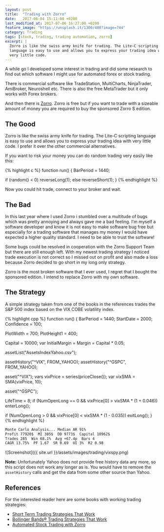 ```yaml
---
layout: post
title:  "Trading with Zorro"
date:   2017-06-04 15:11:00 +0200
last_modified_at: 2017-07-06 16:27:00 +0200
feature_image: "https://unsplash.it/1300/400?image=744"
category: Trading
tags: [stock, trading, trading automation, zorro]
excerpt: |
  Zorro is like the swiss army knife for trading. The Lite-C scripting 
  language is easy to use and allows you to express your trading idea with 
  very little code.
---
```

A while go I developed some interest in trading and did some research to find
out which software I might use for automated forex or stock trading.

There is commercial software like TradeStation, MultiCharts, NinjaTrader,
AmiBroker, Neuroshell etc. There is also the free MetaTrader but it only works
with Forex brokers.

And then there is [Zorro](http://zorro-trader.com/). Zorro is free but if you
want to trade with a sizeable amount of money you are required to buy the
sponsored Zorro S edition.

## The Good

Zorro is like the swiss army knife for trading. The Lite-C scripting language is
easy to use and allows you to express your trading idea with very little code.
I prefer it over the other commercial alternatives.

If you want to risk your money you can do random trading very easily like this:

{% highlight c %}
function run()
{
  BarPeriod = 1440;

  if (random() < 0)
    reverseLong(1);
  else
    reverseShort(1);
}
{% endhighlight %}

Now you could hit trade, connect to your broker and wait.

## The Bad

In this last year where I used Zorro i stumbled over a multitude of bugs which
was pretty annoying and always gave me a bad feeling. I'm myself a software
developer and know it is not easy to make software bug free but especially for a
trading software that manages my money I would have expected a higher quality
standard. I need to be able to trust the software!

Some bugs could be resolved in cooperation with the Zorro Support Team but 
there are still enough left. With my newest trading strategy I noticed trade
execution is not correct so I missed out on profit and also made a loss because 
Zorro decided to go short in my long only strategy. 

Zorro is the most broken software that I ever used, I regret that I bought the 
sponsored edition. I intend to replace Zorro with my own software.

## The Strategy

A simple strategy taken from one of the books in the references trades the S&P
500 index based on the VIX COBE volatility index.

{% highlight cpp %}
function run()
{
  BarPeriod = 1440;
  StartDate = 2000;
  Confidence = 100;

  PlotWidth = 700;
  PlotHeight1 = 400;

  Capital = 10000;
  var InitialMargin = Margin = Capital * 0.05;

  assetList("AssetsIndexYahoo.csv");

  assetHistory("^VIX", FROM_YAHOO);
  assetHistory("^GSPC", FROM_YAHOO);

  asset("^VIX");
  vars vixPrice = series(priceClose());
  var vixSMA = SMA(vixPrice, 10);

  asset("^GSPC");

  LifeTime = 8;
  if (NumOpenLong == 0 && vixPrice[0] > vixSMA * (1 + 0.046))
    enterLong();

  if (NumOpenLong > 0 && vixPrice[0] < vixSMA * (1 - 0.035))
    exitLong();
}
{% endhighlight %}

```txt
Monte Carlo Analysis... Median AR 91%
Profit 77920$  MI 385$  DD 9773$  Capital 10962$
Trades 285  Win 68.1%  Avg +67.4p  Bars 4
CAGR 13.75%  PF 1.67  SR 0.69  UI 3%  R2 0.98
```

![Screenshot]({{ site.url }}/assets/images/trading/vixspy.png)

__Note:__ Unfortunately Yahoo does not provide free history data any more, so
this script does not work any longer as is. You would have to remove the
`assetHistory` calls and get the data from some other source than Yahoo.

## References

For the interested reader here are some books with working trading strategies:

* [Short Term Trading Strategies That Work](https://www.amazon.com/Short-Term-Trading-Strategies-Softcover/dp/1616586389/ref=sr_1_1?ie=UTF8&qid=1496579181&sr=8-1&keywords=short+term+trading+strategies+that+work)
* [Bollinger Bands® Trading Strategies That Work](https://www.amazon.com/Bollinger-Trading-Strategies-Research-Strategy-ebook/dp/B00FQM36CQ/ref=sr_1_1?ie=UTF8&qid=1496579195&sr=8-1&keywords=bollinger+band+strategies+that+work)
* [Automated Stock Trading with Zorro](https://www.amazon.com/Automated-Stock-Trading-Zorro-Simons-ebook/dp/B071RQXC9X/ref=sr_1_fkmr0_1?ie=UTF8&qid=1496582333&sr=8-1-fkmr0&keywords=automatic+stock+trading+with+zorro)